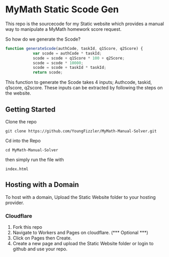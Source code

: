 # MyMath Static Scode Gen #

This repo is the sourcecode for my Static website which provides a manual way to manipulate a MyMath homework score request.

So how do we generate the Scode?

``` javascript
function generateScode(authCode, taskId, q1Score, q2Score) {
            var scode = authCode * taskId;
            scode = scode + q1Score * 100 + q2Score;
            scode = scode * 10000;
            scode = scode + taskId * taskId;
            return scode;
```

This function to generate the Scode takes 4 inputs; Authcode, taskid, q1score, q2score.
These inputs can be extracted by following the steps on the website.


## Getting Started ## 

Clone the repo
```
git clone https://github.com/YoungFizzler/MyMath-Manual-Solver.git
```

Cd into the Repo
```
cd MyMath-Manual-Solver
```

then simply run the file with
```
index.html
```

## Hosting with a Domain ##

To host with a domain, Upload the Static Website folder to your hosting provider.

### Cloudflare ###

1. Fork this repo
2. Navigate to Workers and Pages on cloudflare. (*** Optional ***)
3. Click on Pages then Create.
4. Create a new page and upload the Static Website folder or login to github and use your repo.
